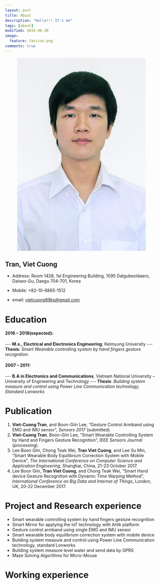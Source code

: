 ```yaml
---
layout: post
title: About
description: "Hello!!! It's me"
tags: [about]
modified: 2016-06-30
image:
  feature: favicon.png
comments: true
---
```



<figure class="half center">
	<img src="/images/avatar.jpg" alt="">
</figure>

## Tran, Viet Cuong

* Address: Room 1428, 1st Engineering Building, 1095 Dalgubeoldaero, Dalseo-Gu, Daegu 704-701, Korea

* Mobile: +82-10-6865-1512

* email: [vietcuong89ks@gmail.com](vietcuong89ks@gmail.com)

Education
=========

#### 2016 – 2018(expected):
--- **M.s., Electrical and Electronics Engineering**; Keimyung University
--- **Thesis**: *Smart Wearable controlling system by hand fingers gesture recognition.*

#### 2007 – 2011:
--- **B.A in Electronics and Communications**, Vietnam National University – University of Engineering and Technology
--- **Thesis**: *Building system measure and control using Power Line Communication technology, Standard Lonworks*

Publication
===========

1. **Viet-Cuong Tran**, and Boon-Giin Lee, “Gesture Control Armband using EMG and IMU sensor”, *Sensors 2017* (submitted).
2. **Viet-Cuong Tran**, Boon-Giin Lee, “Smart Wearable Controlling System by Hand and Fingers Gesture Recognition”, *IEEE Sensors Journal* (processing).
3. Lee Boon Giin, Chong Teak Wei, **Tran Viet Cuong**, and Lee Su Min, “Smart Wearable Body Equilibrium Correction System with Mobile Device”, *The International Conference on Computer Science and Application Engineering*, Shanghai, China, 21-23 October 2017.
4. Lee Boon Giin, **Tran Viet Cuong**, and Chong Teak Wei, “Smart Hand device Gesture Recognition with Dynamic Time Warping Method”, *International Conference on Big Data and Internet of Things*, London, UK, 20-22 December 2017.

Project and Research experience
===============================
* Smart wearable controlling system by hand fingers gesture recognition
* Smart Mirror for applying the IoT technology with Artik platform
* Gesture control armband using single EMG and IMU sensor
* Smart wearable body equilibrium correction system with mobile device
* Building system measure and control using Power Line Communication technology, standard Lonworks
* Building system measure level water and send data by GPRS
* Maze Solving Algorithms for Micro-Mouse

Working experience
==================

